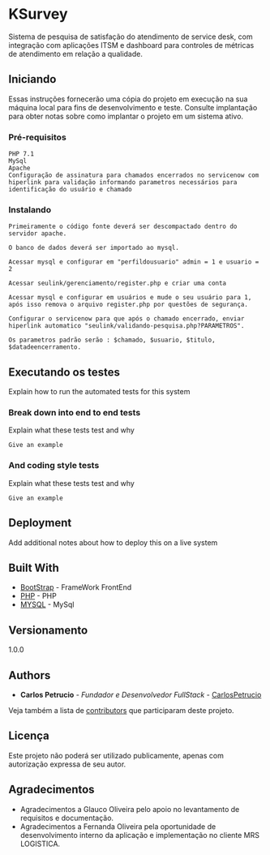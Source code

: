 # KSurvey

Sistema de pesquisa de satisfação do atendimento de service desk, com integração com aplicações ITSM e dashboard para controles de métricas de atendimento em relação a qualidade.

## Iniciando

Essas instruções fornecerão uma cópia do projeto em execução na sua máquina local para fins de desenvolvimento e teste. Consulte implantação para obter notas sobre como implantar o projeto em um sistema ativo.

### Pré-requisitos

```
PHP 7.1
MySql
Apache
Configuração de assinatura para chamados encerrados no servicenow com hiperlink para validação informando parametros necessários para identificação do usuário e chamado
```

### Instalando

```
Primeiramente o código fonte deverá ser descompactado dentro do servidor apache.
```

```
O banco de dados deverá ser importado ao mysql.
```

```
Acessar mysql e configurar em "perfildousuario" admin = 1 e usuario = 2
```

```
Acessar seulink/gerenciamento/register.php e criar uma conta
```

```
Acessar mysql e configurar em usuários e mude o seu usuário para 1, após isso remova o arquivo register.php por questões de segurança.
```

```
Configurar o servicenow para que após o chamado encerrado, enviar hiperlink automatico "seulink/validando-pesquisa.php?PARAMETROS".
```

```
Os parametros padrão serão : $chamado, $usuario, $titulo, $datadeencerramento.
```

## Executando os testes

Explain how to run the automated tests for this system

### Break down into end to end tests

Explain what these tests test and why

```
Give an example
```

### And coding style tests

Explain what these tests test and why

```
Give an example
```

## Deployment

Add additional notes about how to deploy this on a live system

## Built With

* [BootStrap](https://getbootstrap.com/docs/4.3/) - FrameWork FrontEnd
* [PHP](https://php.net/) - PHP
* [MYSQL](https://dev.mysql.com/doc/) - MySql

## Versionamento

1.0.0 

## Authors

* **Carlos Petrucio** - *Fundador e Desenvolvedor FullStack* - [CarlosPetrucio](https://github.com/CarlosPetrucio)

Veja também a lista de [contributors](https://github.com/carlospetrucio/KSurvey/contributors) que participaram deste projeto.

## Licença

Este projeto não poderá ser utilizado publicamente, apenas com autorização expressa de seu autor.

## Agradecimentos

* Agradecimentos a Glauco Oliveira pelo apoio no levantamento de requisitos e documentação.
* Agradecimentos a Fernanda Oliveira pela oportunidade de desenvolvimento interno da aplicação e implementação no cliente MRS LOGISTICA.



